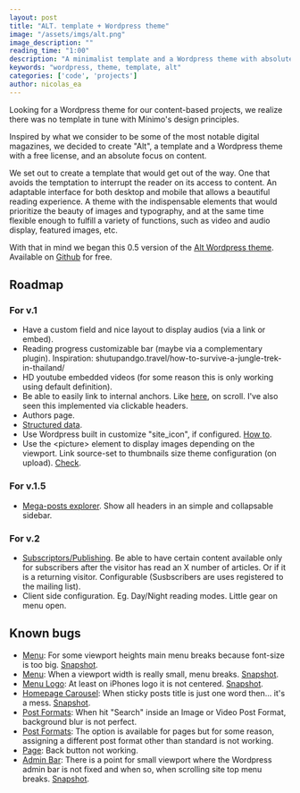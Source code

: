 ```yaml
---
layout: post
title: "ALT. template + Wordpress theme"
image: "/assets/imgs/alt.png"
image_description: ""
reading_time: "1:00"
description: "A minimalist template and a Wordpress theme with absolute focus on content."
keywords: "wordpress, theme, template, alt"
categories: ['code', 'projects']
author: nicolas_ea
---
```


Looking for a Wordpress theme for our content-based projects, we realize there was no template in tune with Mínimo's design principles.

Inspired by what we consider to be some of the most notable digital magazines, we decided to create "Alt", a template and a Wordpress theme with a free license, and an absolute focus on content.

We set out to create a template that would get out of the way. One that avoids the temptation to interrupt the reader on its access to content.
An adaptable interface for both desktop and mobile that allows a beautiful reading experience. A theme with the indispensable elements that would prioritize the beauty of images and typography, and at the same time flexible enough to fulfill a variety of functions, such as video and audio display, featured images, etc.

With that in mind we began this 0.5 version of the <u>Alt Wordpress theme</u>. Available on <a href="https://github.com/minimo-io/alt-wordpress-theme" target="_blank">Github</a> for free.

## Roadmap
### For v.1
  * Have a custom field and nice layout to display audios (via a link or embed).
  * Reading progress customizable bar (maybe via a complementary plugin). Inspiration: shutupandgo.travel/how-to-survive-a-jungle-trek-in-thailand/
  * HD youtube embedded videos (for some reason this is only working using default definition).
  * Be able to easily link to internal anchors. Like <a href="https://www.healthline.com/health/fitness-exercise/anterior-pelvic-tilt-exercises" rel="nofollow" target="_blank">here</a>, on scroll. I've also seen this implemented via clickable headers.
  * Authors page.
  * [Structured data](https://developers.google.com/assistant/content/overview).
  * Use Wordpress built in customize "site_icon", if configured. <a href="https://www.sitepoint.com/all-you-need-to-know-about-the-new-wordpress-site-icon-api/" rel="nofollow" target="_blank">How to</a>.
  * Use the &lt;picture&gt; element to display images depending on the viewport. Link source-set to thumbnails size theme configuration (on upload). <a target="_blank" rel="nofollow" href="https://www.malthemilthers.com/responsive-images-and-how-to-implement-them-in-wordpress/">Check</a>.

### For v.1.5
  * [Mega-posts explorer](https://imgur.com/a/R9EO8IV). Show all headers in an simple and collapsable sidebar.

### For v.2
  * <u>Subscriptors/Publishing</u>. Be able to have certain content available only for subscribers after the visitor has read an X number of articles. Or if it is a returning visitor. Configurable (Susbscribers are uses registered to the mailing list).
  * Client side configuration. Eg. Day/Night reading modes. Little gear on menu open.

## Known bugs
  * <u>Menu</u>: For some viewport heights main menu breaks because font-size is too big. [Snapshot](https://imgur.com/a/HjJ0XJB).
  * <u>Menu</u>: When a viewport width is really small, menu breaks. [Snapshot](https://imgur.com/a/0s41eAU).
  * <u>Menu Logo</u>: At least on iPhones logo it is not centered. [Snapshot](https://imgur.com/a/Dol2L0T).
  * <u>Homepage Carousel</u>: When sticky posts title is just one word then... it's a mess. [Snapshot](https://imgur.com/a/DPzbLC2).
  * <u>Post Formats</u>: When hit "Search" inside an Image or Video Post Format, background blur is not perfect.
  * <u>Post Formats</u>: The option is available for pages but for some reason, assigning a different post format other than standard is not working.
  * <u>Page</u>: Back button not working.
  * <u>Admin Bar</u>: There is a point for small viewport where the Wordpress admin bar is not fixed and when so, when scrolling site top menu breaks. [Snapshot](https://imgur.com/a/IdvV4zy).
